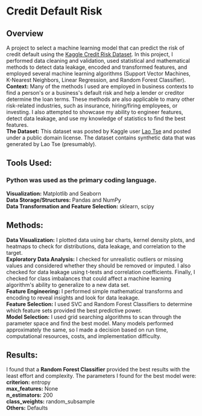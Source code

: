 # Credit Default Risk  
## Overview
A project to select a machine learning model that can predict the risk of credit default using the [Kaggle Credit Risk Dataset](https://www.kaggle.com/datasets/laotse/credit-risk-dataset).  In this project, I performed data cleaning and validation, used statistical and mathematical methods to detect data leakage, encoded and transformed features, and employed several machine learning algorithms (Support Vector Machines, K-Nearest Neighbors, Linear Regression, and Random Forest Classifier).  
**Context:** Many of the methods I used are employed in business contexts to find a person's or a business's default risk and help a lender or creditor determine the loan terms. These methods are also applicable to many other risk-related industries, such as insurance, hiring/firing employees, or investing. I also attempted to showcase my ability to engineer features, detect data leakage, and use my knowledge of statistics to find the best features.  
**The Dataset:** This dataset was posted by Kaggle user [Lao Tse](https://www.kaggle.com/laotse) and posted under a public domain license. The dataset contains synthetic data that was generated by Lao Tse (presumably).  

## Tools Used:  
### Python was used as the primary coding language.  
**Visualization:** Matplotlib and Seaborn  
**Data Storage/Structures:** Pandas and NumPy  
**Data Transformation and Feature Selection:** sklearn, scipy  

## Methods:  
**Data Visualization:** I plotted data using bar charts, kernel density plots, and heatmaps to check for distributions, data leakage, and correlation to the target.  
**Exploratory Data Analysis:** I checked for unrealistic outliers or missing values and considered whether they should be removed or imputed. I also checked for data leakage using t-tests and correlation coefficients. Finally, I checked for class imbalances that could affect a machine learning algorithm's ability to generalize to a new data set.  
**Feature Engineering:** I performed simple mathematical transforms and encoding to reveal insights and look for data leakage.  
**Feature Selection:** I used SVC and Random Forest Classifiers to determine which feature sets provided the best predictive power.  
**Model Selection:** I used grid searching algorithms to scan through the parameter space and find the best model. Many models performed approximately the same, so I made a decision based on run time, computational resources, costs, and implementation difficulty.  

## Results:  
I found that a **Random Forest Classifier** provided the best results with the least effort and complexity. The parameters I found for the best model were:  
**criterion:** entropy  
**max_features:** None  
**n_estimators:** 200  
**class_weights:** random_subsample  
**Others:** Defaults
